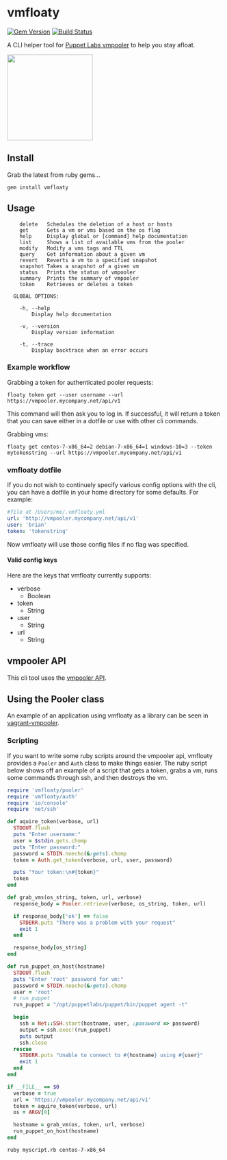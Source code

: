 vmfloaty
========

[![Gem Version](https://badge.fury.io/rb/vmfloaty.svg)](https://badge.fury.io/rb/vmfloaty) [![Build Status](https://travis-ci.org/briancain/vmfloaty.svg?branch=master)](https://travis-ci.org/briancain/vmfloaty)

A CLI helper tool for [Puppet Labs vmpooler](https://github.com/puppetlabs/vmpooler) to help you stay afloat.

<img src="http://i.imgur.com/xGcGwuH.jpg" width=200 height=200>

## Install

Grab the latest from ruby gems...

```
gem install vmfloaty
```

## Usage

```
    delete   Schedules the deletion of a host or hosts
    get      Gets a vm or vms based on the os flag
    help     Display global or [command] help documentation
    list     Shows a list of available vms from the pooler
    modify   Modify a vms tags and TTL
    query    Get information about a given vm
    revert   Reverts a vm to a specified snapshot
    snapshot Takes a snapshot of a given vm
    status   Prints the status of vmpooler
    summary  Prints the summary of vmpooler
    token    Retrieves or deletes a token

  GLOBAL OPTIONS:

    -h, --help
        Display help documentation

    -v, --version
        Display version information

    -t, --trace
        Display backtrace when an error occurs
```

### Example workflow

Grabbing a token for authenticated pooler requests:

```
floaty token get --user username --url https://vmpooler.mycompany.net/api/v1
```

This command will then ask you to log in. If successful, it will return a token that you can save either in a dotfile or use with other cli commands.

Grabbing vms:

```
floaty get centos-7-x86_64=2 debian-7-x86_64=1 windows-10=3 --token mytokenstring --url https://vmpooler.mycompany.net/api/v1
```

### vmfloaty dotfile

If you do not wish to continuely specify various config options with the cli, you can have a dotfile in your home directory for some defaults. For example:

```yaml
#file at /Users/me/.vmfloaty.yml
url: 'http://vmpooler.mycompany.net/api/v1'
user: 'brian'
token: 'tokenstring'
```

Now vmfloaty will use those config files if no flag was specified.

#### Valid config keys

Here are the keys that vmfloaty currently supports:

- verbose
  + Boolean
- token
  + String
- user
  + String
- url
  + String

## vmpooler API

This cli tool uses the [vmpooler API](https://github.com/puppetlabs/vmpooler/blob/master/API.md).

## Using the Pooler class

An example of an application using vmfloaty as a library can be seen in [vagrant-vmpooler](https://github.com/briancain/vagrant-vmpooler).

### Scripting

If you want to write some ruby scripts around the vmpooler api, vmfloaty provides a `Pooler` and `Auth` class to make things easier. The ruby script below shows off an example of a script that gets a token, grabs a vm, runs some commands through ssh, and then destroys the vm.

```ruby
require 'vmfloaty/pooler'
require 'vmfloaty/auth'
require 'io/console'
require 'net/ssh'

def aquire_token(verbose, url)
  STDOUT.flush
  puts "Enter username:"
  user = $stdin.gets.chomp
  puts "Enter password:"
  password = STDIN.noecho(&:gets).chomp
  token = Auth.get_token(verbose, url, user, password)

  puts "Your token:\n#{token}"
  token
end

def grab_vms(os_string, token, url, verbose)
  response_body = Pooler.retrieve(verbose, os_string, token, url)

  if response_body['ok'] == false
    STDERR.puts "There was a problem with your request"
    exit 1
  end

  response_body[os_string]
end

def run_puppet_on_host(hostname)
  STDOUT.flush
  puts "Enter 'root' password for vm:"
  password = STDIN.noecho(&:gets).chomp
  user = 'root'
  # run puppet
  run_puppet = "/opt/puppetlabs/puppet/bin/puppet agent -t"

  begin
    ssh = Net::SSH.start(hostname, user, :password => password)
    output = ssh.exec!(run_puppet)
    puts output
    ssh.close
  rescue
    STDERR.puts "Unable to connect to #{hostname} using #{user}"
    exit 1
  end
end

if __FILE__ == $0
  verbose = true
  url = 'https://vmpooler.mycompany.net/api/v1'
  token = aquire_token(verbose, url)
  os = ARGV[0]

  hostname = grab_vm(os, token, url, verbose)
  run_puppet_on_host(hostname)
end
```

```
ruby myscript.rb centos-7-x86_64
```
